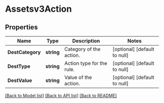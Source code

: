 # Assetsv3Action

## Properties
Name | Type | Description | Notes
------------ | ------------- | ------------- | -------------
**DestCategory** | **string** | Category of the action. | [optional] [default to null]
**DestType** | **string** | Action type for the rule. | [optional] [default to null]
**DestValue** | **string** | Value of the action. | [optional] [default to null]

[[Back to Model list]](../README.md#documentation-for-models) [[Back to API list]](../README.md#documentation-for-api-endpoints) [[Back to README]](../README.md)

